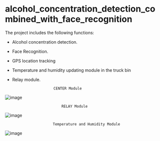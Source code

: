 # alcohol_concentration_detection_combined_with_face_recognition
The project includes the following functions:
- Alcohol concentration detection.
- Face Recognition.
- GPS location tracking
- Temperature and humidity updating module in the truck bin
- Relay module.

                         CENTER Module
![image](https://user-images.githubusercontent.com/89629398/141227540-6433f711-6faf-45d6-85b0-65a88e39aa4d.png)
 

                              RELAY Module
![image](https://user-images.githubusercontent.com/89629398/141227555-bafc2670-6a40-4987-aa26-a5d68f582e18.png)


                          Temperature and Humidity Module
![image](https://user-images.githubusercontent.com/89629398/141227569-21841fc5-9cf0-4357-b8a5-ce149b4f49e2.png)


